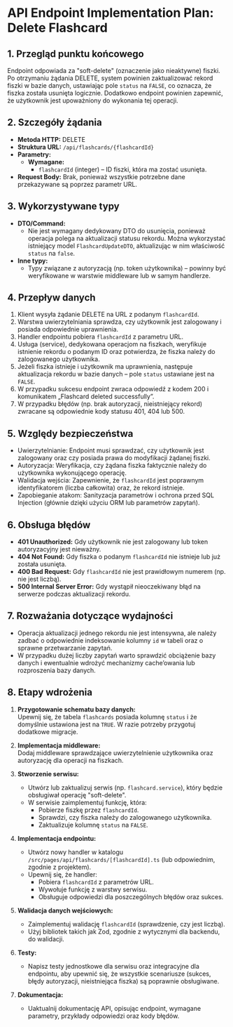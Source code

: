 # API Endpoint Implementation Plan: Delete Flashcard

## 1. Przegląd punktu końcowego
Endpoint odpowiada za "soft-delete" (oznaczenie jako nieaktywne) fiszki. Po otrzymaniu żądania DELETE, system powinien zaktualizować rekord fiszki w bazie danych, ustawiając pole `status` na `FALSE`, co oznacza, że fiszka została usunięta logicznie. Dodatkowo endpoint powinien zapewnić, że użytkownik jest upoważniony do wykonania tej operacji.

## 2. Szczegóły żądania
- **Metoda HTTP:** DELETE
- **Struktura URL:** `/api/flashcards/{flashcardId}`
- **Parametry:**
  - **Wymagane:**
    - `flashcardId` (integer) – ID fiszki, która ma zostać usunięta.
- **Request Body:** Brak, ponieważ wszystkie potrzebne dane przekazywane są poprzez parametr URL.

## 3. Wykorzystywane typy
- **DTO/Command:**
  - Nie jest wymagany dedykowany DTO do usunięcia, ponieważ operacja polega na aktualizacji statusu rekordu. Można wykorzystać istniejący model `FlashcardUpdateDTO`, aktualizując w nim właściwość `status` na `false`.
- **Inne typy:**
  - Typy związane z autoryzacją (np. token użytkownika) – powinny być weryfikowane w warstwie middleware lub w samym handlerze.

## 4. Przepływ danych
1. Klient wysyła żądanie DELETE na URL z podanym `flashcardId`.
2. Warstwa uwierzytelniania sprawdza, czy użytkownik jest zalogowany i posiada odpowiednie uprawnienia.
3. Handler endpointu pobiera `flashcardId` z parametru URL.
4. Usługa (service), dedykowana operacjom na fiszkach, weryfikuje istnienie rekordu o podanym ID oraz potwierdza, że fiszka należy do zalogowanego użytkownika.
5. Jeżeli fiszka istnieje i użytkownik ma uprawnienia, następuje aktualizacja rekordu w bazie danych – pole `status` ustawiane jest na `FALSE`.
6. W przypadku sukcesu endpoint zwraca odpowiedź z kodem 200 i komunikatem „Flashcard deleted successfully”.
7. W przypadku błędów (np. brak autoryzacji, nieistniejący rekord) zwracane są odpowiednie kody statusu 401, 404 lub 500.

## 5. Względy bezpieczeństwa
- Uwierzytelnianie: Endpoint musi sprawdzać, czy użytkownik jest zalogowany oraz czy posiada prawa do modyfikacji żądanej fiszki.
- Autoryzacja: Weryfikacja, czy żądana fiszka faktycznie należy do użytkownika wykonującego operację.
- Walidacja wejścia: Zapewnienie, że `flashcardId` jest poprawnym identyfikatorem (liczba całkowita) oraz, że rekord istnieje.
- Zapobieganie atakom: Sanityzacja parametrów i ochrona przed SQL Injection (głównie dzięki użyciu ORM lub parametrów zapytań).

## 6. Obsługa błędów
- **401 Unauthorized:** Gdy użytkownik nie jest zalogowany lub token autoryzacyjny jest nieważny.
- **404 Not Found:** Gdy fiszka o podanym `flashcardId` nie istnieje lub już została usunięta.
- **400 Bad Request:** Gdy `flashcardId` nie jest prawidłowym numerem (np. nie jest liczbą).
- **500 Internal Server Error:** Gdy wystąpił nieoczekiwany błąd na serwerze podczas aktualizacji rekordu.

## 7. Rozważania dotyczące wydajności
- Operacja aktualizacji jednego rekordu nie jest intensywna, ale należy zadbać o odpowiednie indeksowanie kolumny `id` w tabeli oraz o sprawne przetwarzanie zapytań.
- W przypadku dużej liczby zapytań warto sprawdzić obciążenie bazy danych i ewentualnie wdrożyć mechanizmy cache’owania lub rozproszenia bazy danych.

## 8. Etapy wdrożenia
1. **Przygotowanie schematu bazy danych:**  
   Upewnij się, że tabela `flashcards` posiada kolumnę `status` i że domyślnie ustawiona jest na `TRUE`. W razie potrzeby przygotuj dodatkowe migracje.
   
2. **Implementacja middleware:**  
   Dodaj middleware sprawdzające uwierzytelnienie użytkownika oraz autoryzację dla operacji na fiszkach.
   
3. **Stworzenie serwisu:**  
   - Utwórz lub zaktualizuj serwis (np. `flashcard.service`), który będzie obsługiwał operację "soft-delete".  
   - W serwisie zaimplementuj funkcję, która:
     - Pobierze fiszkę przez `flashcardId`.
     - Sprawdzi, czy fiszka należy do zalogowanego użytkownika.
     - Zaktualizuje kolumnę `status` na `FALSE`.
   
4. **Implementacja endpointu:**  
   - Utwórz nowy handler w katalogu `/src/pages/api/flashcards/[flashcardId].ts` (lub odpowiednim, zgodnie z projektem).  
   - Upewnij się, że handler:
     - Pobiera `flashcardId` z parametrów URL.
     - Wywołuje funkcję z warstwy serwisu.
     - Obsługuje odpowiedzi dla poszczególnych błędów oraz sukces.
   
5. **Walidacja danych wejściowych:**  
   - Zaimplementuj walidację `flashcardId` (sprawdzenie, czy jest liczbą).
   - Użyj bibliotek takich jak Zod, zgodnie z wytycznymi dla backendu, do walidacji.
   
6. **Testy:**  
   - Napisz testy jednostkowe dla serwisu oraz integracyjne dla endpointu, aby upewnić się, że wszystkie scenariusze (sukces, błędy autoryzacji, nieistniejąca fiszka) są poprawnie obsługiwane.
   
7. **Dokumentacja:**  
   - Uaktualnij dokumentację API, opisując endpoint, wymagane parametry, przykłady odpowiedzi oraz kody błędów.